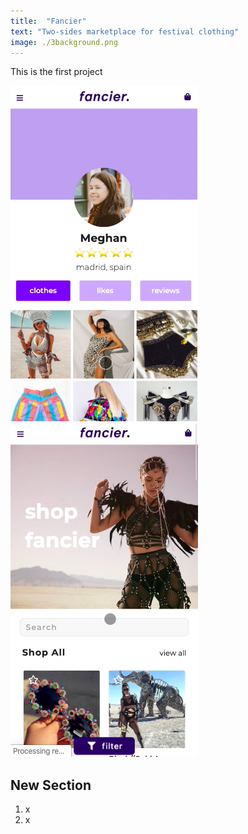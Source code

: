 ```yaml
---
title:  "Fancier"
text: "Two-sides marketplace for festival clothing"
image: ./3background.png
---
```


This is the first project

![Profile](./fancier_profile.png)
![Profile](./screen1.png)

## New Section

1. x
2. x
